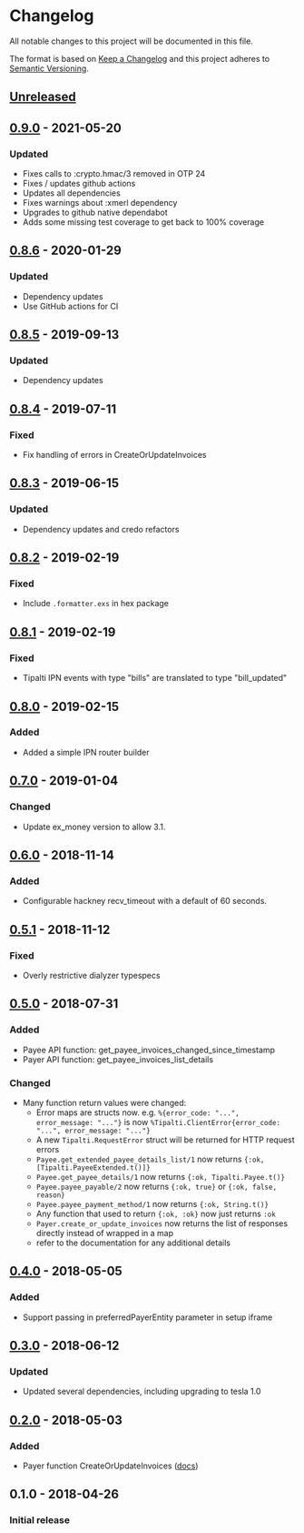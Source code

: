 # Changelog

All notable changes to this project will be documented in this file.

The format is based on [Keep a Changelog](http://keepachangelog.com/en/1.0.0/)
and this project adheres to [Semantic Versioning](http://semver.org/spec/v2.0.0.html).

## [Unreleased][]

## [0.9.0][] - 2021-05-20

### Updated

-   Fixes calls to :crypto.hmac/3 removed in OTP 24
-   Fixes / updates github actions
-   Updates all dependencies
-   Fixes warnings about :xmerl dependency
-   Upgrades to github native dependabot
-   Adds some missing test coverage to get back to 100% coverage

## [0.8.6][] - 2020-01-29

### Updated

-   Dependency updates
-   Use GitHub actions for CI

## [0.8.5][] - 2019-09-13

### Updated

-   Dependency updates

## [0.8.4][] - 2019-07-11

### Fixed

-   Fix handling of errors in CreateOrUpdateInvoices

## [0.8.3][] - 2019-06-15

### Updated

-   Dependency updates and credo refactors

## [0.8.2][] - 2019-02-19

### Fixed

-   Include `.formatter.exs` in hex package

## [0.8.1][] - 2019-02-19

### Fixed

-   Tipalti IPN events with type "bills" are translated to type "bill_updated"

## [0.8.0][] - 2019-02-15

### Added

-   Added a simple IPN router builder

## [0.7.0][] - 2019-01-04

### Changed

-   Update ex_money version to allow 3.1.

## [0.6.0][] - 2018-11-14

### Added

-   Configurable hackney recv_timeout with a default of 60 seconds.

## [0.5.1][] - 2018-11-12

### Fixed

-   Overly restrictive dialyzer typespecs

## [0.5.0][] - 2018-07-31

### Added

-   Payee API function: get_payee_invoices_changed_since_timestamp
-   Payer API function: get_payee_invoices_list_details

### Changed

-   Many function return values were changed:
    -   Error maps are structs now. e.g. `%{error_code: "...", error_message: "..."}` is now `%Tipalti.ClientError{error_code: "...", error_message: "..."}`
    -   A new `Tipalti.RequestError` struct will be returned for HTTP request errors
    -   `Payee.get_extended_payee_details_list/1` now returns `{:ok, [Tipalti.PayeeExtended.t()]}`
    -   `Payee.get_payee_details/1` now returns `{:ok, Tipalti.Payee.t()}`
    -   `Payee.payee_payable/2` now returns `{:ok, true}` or `{:ok, false, reason}`
    -   `Payee.payee_payment_method/1` now returns `{:ok, String.t()}`
    -   Any function that used to return `{:ok, :ok}` now just returns `:ok`
    -   `Payer.create_or_update_invoices` now returns the list of responses directly instead of wrapped in a map
    -   refer to the documentation for any additional details

## [0.4.0][] - 2018-05-05

### Added

-   Support passing in preferredPayerEntity parameter in setup iframe

## [0.3.0][] - 2018-06-12

### Updated

-   Updated several dependencies, including upgrading to tesla 1.0

## [0.2.0][] - 2018-05-03

### Added

-   Payer function CreateOrUpdateInvoices ([docs](https://hexdocs.pm/tipalti/Tipalti.API.Payer.html#create_or_update_invoices/0))

## 0.1.0 - 2018-04-26

### Initial release

[Unreleased]: https://github.com/peek-travel/tipalti-elixir/compare/0.9.0...HEAD

[0.9.0]: https://github.com/peek-travel/tipalti-elixir/compare/0.8.6...0.9.0

[0.8.6]: https://github.com/peek-travel/tipalti-elixir/compare/0.8.5...0.8.6

[0.8.5]: https://github.com/peek-travel/tipalti-elixir/compare/0.8.4...0.8.5

[0.8.4]: https://github.com/peek-travel/tipalti-elixir/compare/0.8.3...0.8.4

[0.8.3]: https://github.com/peek-travel/tipalti-elixir/compare/0.8.2...0.8.3

[0.8.2]: https://github.com/peek-travel/tipalti-elixir/compare/0.8.1...0.8.2

[0.8.1]: https://github.com/peek-travel/tipalti-elixir/compare/0.8.0...0.8.1

[0.8.0]: https://github.com/peek-travel/tipalti-elixir/compare/0.7.0...0.8.0

[0.7.0]: https://github.com/peek-travel/tipalti-elixir/compare/0.6.0...0.7.0

[0.6.0]: https://github.com/peek-travel/tipalti-elixir/compare/0.5.1...0.6.0

[0.5.1]: https://github.com/peek-travel/tipalti-elixir/compare/0.5.0...0.5.1

[0.5.0]: https://github.com/peek-travel/tipalti-elixir/compare/0.4.0...0.5.0

[0.4.0]: https://github.com/peek-travel/tipalti-elixir/compare/0.3.0...0.4.0

[0.3.0]: https://github.com/peek-travel/tipalti-elixir/compare/0.2.0...0.3.0

[0.2.0]: https://github.com/peek-travel/tipalti-elixir/compare/0.1.0...0.2.0
